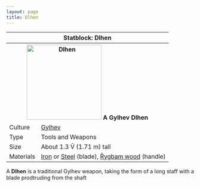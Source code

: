 ```yaml
---
layout: page
title: Dlhen
---
```


<head>
  <link rel="stylesheet" href="statblock.css">
</head>

<div class="statblock">

<table>
  <tr>
    <th colspan="2"> Statblock: Dlhen </th>
  </tr>
  <tr>
    <th colspan="2"> <img src="https://sidlangs.com/assets/dlhen2.jpg" alt="Dlhen" width="200"> A Gylhev Dlhen </th>
  </tr>
  <tr>
    <td> Culture </td>
  <td> <a href="/wiki/gylhev.md">Gylhev</a> </td>
  </tr>
  <tr>
    <td> Type </td>
    <td> Tools and Weapons </td>
  </tr>
  <tr>
    <td> Size </td>
    <td> About 1.3 V̄ (1.71 m) tall  </td>
  </tr>
   <tr>
    <td> Materials </td>
    <td> <a href="/wiki/metallurgy.md">Iron</a> or <a href="/wiki/metallurgy.md">Steel</a> (blade), <a href="/wiki/rygbam.md">Řygbam wood</a> (handle)</td>
  </tr>
</table>
  
</div>

A **Dlhen** is a traditional Gylhev weapon, taking the form of a long staff with a blade prodtruding from the shaft
